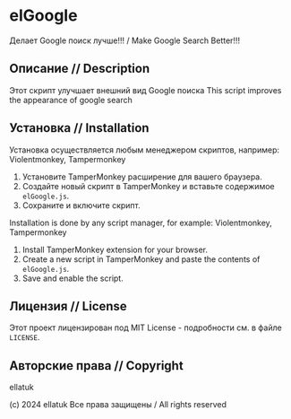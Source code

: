 # elGoogle 

Делает Google поиск лучше!!! / Make Google Search Better!!!

## Описание // Description

Этот скрипт улучшает внешний вид Google поиска
This script improves the appearance of google search

## Установка // Installation

Установка осуществляется любым менеджером скриптов, например: Violentmonkey, Tampermonkey

1. Установите TamperMonkey расширение для вашего браузера.
2. Создайте новый скрипт в TamperMonkey и вставьте содержимое `elGoogle.js`.
3. Сохраните и включите скрипт.

Installation is done by any script manager, for example: Violentmonkey, Tampermonkey

1. Install TamperMonkey extension for your browser.
2. Create a new script in TamperMonkey and paste the contents of `elGoogle.js`.
3. Save and enable the script.

## Лицензия // License

Этот проект лицензирован под MIT License - подробности см. в файле `LICENSE`.

## Авторские права // Copyright

ellatuk

(c) 2024 ellatuk
Все права защищены / All rights reserved
